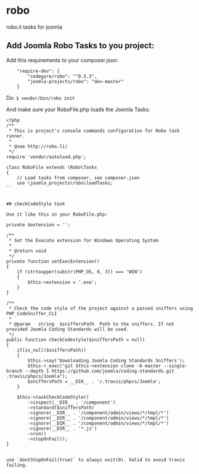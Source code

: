 # robo

robo.li tasks for joomla

## Add Joomla Robo Tasks to you project:

Add this requirements to your composer.json:

```
    "require-dev": {
        "codegyre/robo": "^0.5.3",
        "joomla-projects/robo": "dev-master"
    }
```

Do:
`$ vendor/bin/robo init`

And make sure your RoboFile.php loads the Joomla Tasks:

```
<?php
/**
 * This is project's console commands configuration for Robo task runner.
 *
 * @see http://robo.li/
 */
require 'vendor/autoload.php';

class RoboFile extends \Robo\Tasks
{
	// Load tasks from composer, see composer.json
	use \joomla_projects\robo\loadTasks;
``


## checkCodeStyle task

Use it like this in your RoboFile.php:

```
	private $extension = '';

	/**
	 * Set the Execute extension for Windows Operating System
	 *
	 * @return void
	 */
	private function setExecExtension()
	{
		if (strtoupper(substr(PHP_OS, 0, 3)) === 'WIN')
		{
			$this->extension = '.exe';
		}
	}

	/**
	 * Check the code style of the project against a passed sniffers using PHP_CodeSniffer_CLI
	 *
	 * @param   string  $sniffersPath  Path to the sniffers. If not provided Joomla Coding Standards will be used.
	 */
	public function checkCodestyle($sniffersPath = null)
	{
		if(is_null($sniffersPath))
		{
			$this->say('Downloading Joomla Coding Standards Sniffers');
			$this->_exec("git $this->extension clone -b master --single-branch --depth 1 https://github.com/joomla/coding-standards.git .travis/phpcs/Joomla");
			$sniffersPath = __DIR__ . '/.travis/phpcs/Joomla';
		}

		$this->taskCheckCodeStyle()
			->inspect(__DIR__ . '/component')
			->standard($sniffersPath)
			->ignore(__DIR__ . '/component/admin/views/*/tmpl/*')
			->ignore(__DIR__ . '/component/admin/views/*/tmpl/*')
			->ignore(__DIR__ . '/component/admin/views/*/tmpl/*')
			->ignore(__DIR__ . '*.js')
			->run()
			->stopOnFail();
	}
```

use `dontStopOnFail(true)` to always exit(0). Valid to avoid travis failing.